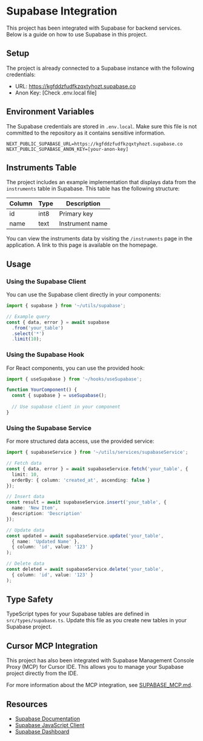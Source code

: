 # Supabase Integration

This project has been integrated with Supabase for backend services. Below is a guide on how to use Supabase in this project.

## Setup

The project is already connected to a Supabase instance with the following credentials:
- URL: https://kgfddzfudfkzqxtyhozt.supabase.co
- Anon Key: [Check .env.local file]

## Environment Variables

The Supabase credentials are stored in `.env.local`. Make sure this file is not committed to the repository as it contains sensitive information.

```
NEXT_PUBLIC_SUPABASE_URL=https://kgfddzfudfkzqxtyhozt.supabase.co
NEXT_PUBLIC_SUPABASE_ANON_KEY=[your-anon-key]
```

## Instruments Table

The project includes an example implementation that displays data from the `instruments` table in Supabase. This table has the following structure:

| Column | Type | Description |
|--------|------|-------------|
| id     | int8 | Primary key |
| name   | text | Instrument name |

You can view the instruments data by visiting the `/instruments` page in the application. A link to this page is available on the homepage.

## Usage

### Using the Supabase Client

You can use the Supabase client directly in your components:

```typescript
import { supabase } from '~/utils/supabase';

// Example query
const { data, error } = await supabase
  .from('your_table')
  .select('*')
  .limit(10);
```

### Using the Supabase Hook

For React components, you can use the provided hook:

```typescript
import { useSupabase } from '~/hooks/useSupabase';

function YourComponent() {
  const { supabase } = useSupabase();
  
  // Use supabase client in your component
}
```

### Using the Supabase Service

For more structured data access, use the provided service:

```typescript
import { supabaseService } from '~/utils/services/supabaseService';

// Fetch data
const { data, error } = await supabaseService.fetch('your_table', {
  limit: 10,
  orderBy: { column: 'created_at', ascending: false }
});

// Insert data
const result = await supabaseService.insert('your_table', {
  name: 'New Item',
  description: 'Description'
});

// Update data
const updated = await supabaseService.update('your_table', 
  { name: 'Updated Name' },
  { column: 'id', value: '123' }
);

// Delete data
const deleted = await supabaseService.delete('your_table', 
  { column: 'id', value: '123' }
);
```

## Type Safety

TypeScript types for your Supabase tables are defined in `src/types/supabase.ts`. Update this file as you create new tables in your Supabase project.

## Cursor MCP Integration

This project has also been integrated with Supabase Management Console Proxy (MCP) for Cursor IDE. This allows you to manage your Supabase project directly from the IDE.

For more information about the MCP integration, see [SUPABASE_MCP.md](./SUPABASE_MCP.md).

## Resources

- [Supabase Documentation](https://supabase.com/docs)
- [Supabase JavaScript Client](https://supabase.com/docs/reference/javascript/introduction)
- [Supabase Dashboard](https://supabase.com/dashboard/project/kgfddzfudfkzqxtyhozt) 